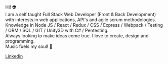 Hi! 👽</br> I am a self taught Full Stack Web Developer  (Front & Back Development) with interests in web applications, API's and agile scrum methodologies.</br> Knowledge in Node JS / React / Redux / CSS / Express / Webpack / Testing / ORM / SQL / GIT / Unity3D with C# / Pentesting.</br>
Always looking to make ideas come true. I love to create, design and programming. </br>Music fuels my soul! 🥁

<a href="https://www.linkedin.com/in/martin-russo/">Linkedin</a>

